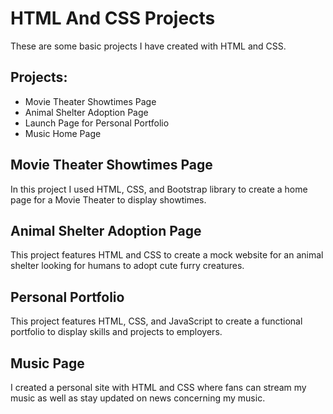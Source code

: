 <h1>HTML And CSS Projects</h1>

These are some basic projects I have created with HTML and CSS.

<h2>Projects:</h2>
<ul>
  <li>Movie Theater Showtimes Page</li>
  <li>Animal Shelter Adoption Page</li>
  <li>Launch Page for Personal Portfolio</li>
  <li>Music Home Page</li>
</ul>

<h2>Movie Theater Showtimes Page</h2>
In this project I used HTML, CSS, and Bootstrap library to create a home page for a Movie Theater to display showtimes.

<h2>Animal Shelter Adoption Page</h2>
This project features HTML and CSS to create a mock website for an animal shelter looking for humans to adopt cute furry creatures.  

<h2>Personal Portfolio</h2> 
This project features HTML, CSS, and JavaScript to create a functional portfolio to display skills and projects to employers.

<h2>Music Page</h2>
I created a personal site with HTML and CSS where fans can stream my music as well as stay updated on news concerning my music.  




